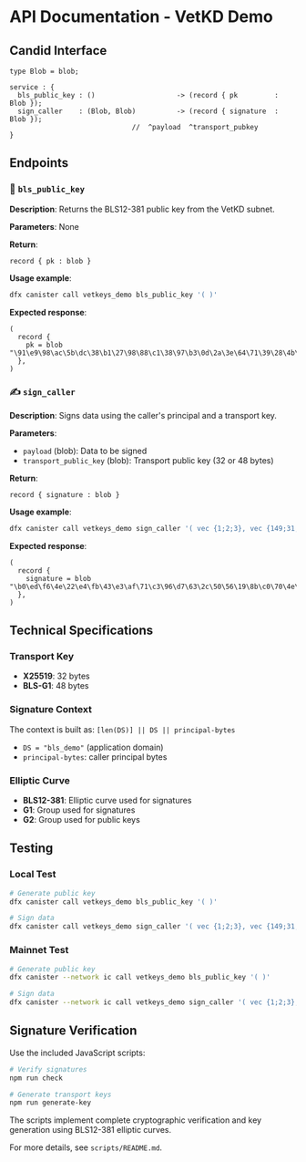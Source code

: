 # API Documentation - VetKD Demo

## Candid Interface

```candid
type Blob = blob;

service : {
  bls_public_key : ()                    -> (record { pk         : Blob });
  sign_caller    : (Blob, Blob)          -> (record { signature  : Blob });
                              //  ^payload  ^transport_pubkey
}
```

## Endpoints

### 🔑 `bls_public_key`

**Description**: Returns the BLS12-381 public key from the VetKD subnet.

**Parameters**: None

**Return**:
```candid
record { pk : blob }
```

**Usage example**:
```bash
dfx canister call vetkeys_demo bls_public_key '( )'
```

**Expected response**:
```
(
  record {
    pk = blob "\91\e9\98\ac\5b\dc\38\b1\27\98\88\c1\38\97\b3\0d\2a\3e\64\71\39\28\4b\a4\c0\bb\ae\65\a0\95\8d\f6\27\52\fd\5e\01\d6\78\04\72\a9\3e\5f\63\8a\80\13\18\c3\a3\d3\2b\07\59\21\d6\89\c1\bc\0b\c9\e9\94\55\59\bf\22\83\17\d4\c6\4f\3b\bd\27\12\45\0d\fe\10\4b\85\07\28\cb\54\ba\ae\fd\b1\ec\08\49\96\ae";
  },
)
```

### ✍️ `sign_caller`

**Description**: Signs data using the caller's principal and a transport key.

**Parameters**:
- `payload` (blob): Data to be signed
- `transport_public_key` (blob): Transport public key (32 or 48 bytes)

**Return**:
```candid
record { signature : blob }
```

**Usage example**:
```bash
dfx canister call vetkeys_demo sign_caller '( vec {1;2;3}, vec {149;31;167;74;45;217;113;136;77;124;168;203;7;103;149;217;75;152;46;77;238;23;66;51;63;125;122;212;211;7;206;93;14;247;83;94;59;22;21;98;88;199;157;214;6;241;31;114} )'
```

**Expected response**:
```
(
  record {
    signature = blob "\b0\ed\f6\4e\22\e4\fb\43\e3\af\71\c3\96\d7\63\2c\50\56\19\8b\c0\70\4e\22\09\09\7b\07\3f\a5\cb\72\24\d1\91\f0\22\9c\de\b2\fd\c1\f1\b2\d6\bc\09\83\a9\78\ae\3b\c0\fd\72\c5\5a\d0\52\40\35\f2\6a\27\88\60\82\3c\dd\d9\77\e1\99\b7\af\2e\8a\bc\7a\91\20\e4\2a\54\4b\f4\1b\1f\f7\04\71\d6\ef\cd\84\89\19\7f\d2\67\8d\bd\e5\99\1c\6b\38\5b\5d\31\22\1c\ad\06\69\b3\df\28\58\e1\b6\f7\73\22\34\44\68\b1\4d\4d\a1\f9\7d\b3\59\73\e9\03\8a\f5\02\54\a7\27\b3\cf\71\27\90\4b\e0\fd\04\01\e5\5f\0e\7a\9e\dc\4f\67\4d\f5\ca\f4\21\5c\63\48\36\0b\ca\f4\da\30\3b\40\c7\6f\dd\75\02\93\5e\0c\08\51\e7\f8\97\4f";
  },
)
```

## Technical Specifications

### Transport Key
- **X25519**: 32 bytes
- **BLS-G1**: 48 bytes

### Signature Context
The context is built as: `[len(DS)] || DS || principal-bytes`
- `DS = "bls_demo"` (application domain)
- `principal-bytes`: caller principal bytes

### Elliptic Curve
- **BLS12-381**: Elliptic curve used for signatures
- **G1**: Group used for signatures
- **G2**: Group used for public keys

## Testing

### Local Test
```bash
# Generate public key
dfx canister call vetkeys_demo bls_public_key '( )'

# Sign data
dfx canister call vetkeys_demo sign_caller '( vec {1;2;3}, vec {149;31;167;74;45;217;113;136;77;124;168;203;7;103;149;217;75;152;46;77;238;23;66;51;63;125;122;212;211;7;206;93;14;247;83;94;59;22;21;98;88;199;157;214;6;241;31;114} )'
```

### Mainnet Test
```bash
# Generate public key
dfx canister --network ic call vetkeys_demo bls_public_key '( )'

# Sign data
dfx canister --network ic call vetkeys_demo sign_caller '( vec {1;2;3}, vec {149;31;167;74;45;217;113;136;77;124;168;203;7;103;149;217;75;152;46;77;238;23;66;51;63;125;122;212;211;7;206;93;14;247;83;94;59;22;21;98;88;199;157;214;6;241;31;114} )'
```

## Signature Verification

Use the included JavaScript scripts:

```bash
# Verify signatures
npm run check

# Generate transport keys
npm run generate-key
```

The scripts implement complete cryptographic verification and key generation using BLS12-381 elliptic curves.

For more details, see `scripts/README.md`. 